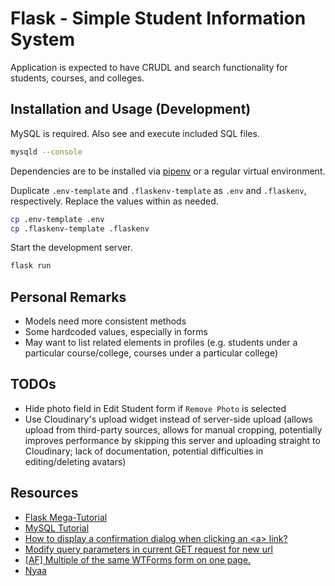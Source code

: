 # Flask - Simple Student Information System

Application is expected to have CRUDL and search functionality for students, courses, and colleges.

## Installation and Usage (Development)

MySQL is required. Also see and execute included SQL files.
```sh
mysqld --console
```

Dependencies are to be installed via [pipenv](https://realpython.com/pipenv-guide/#pipenv-introduction) or a regular virtual environment.

Duplicate `.env-template` and `.flaskenv-template` as `.env` and `.flaskenv`, respectively. Replace the values within as needed.
```sh
cp .env-template .env
cp .flaskenv-template .flaskenv
```

Start the development server.
```sh
flask run
```

## Personal Remarks

- Models need more consistent methods
- Some hardcoded values, especially in forms
- May want to list related elements in profiles (e.g. students under a particular course/college, courses under a particular college)

## TODOs

- Hide photo field in Edit Student form if `Remove Photo` is selected
- Use Cloudinary's upload widget instead of server-side upload (allows upload from third-party sources, allows for manual cropping, potentially improves performance by skipping this server and uploading straight to Cloudinary; lack of documentation, potential difficulties in editing/deleting avatars)

## Resources

- [Flask Mega-Tutorial](https://blog.miguelgrinberg.com/post/the-flask-mega-tutorial-part-i-hello-world)
- [MySQL Tutorial](https://www.mysqltutorial.org/)
- [How to display a confirmation dialog when clicking an \<a\> link?](https://stackoverflow.com/questions/10462839/how-to-display-a-confirmation-dialog-when-clicking-an-a-link)
- [Modify query parameters in current GET request for new url](https://stackoverflow.com/questions/31120921/modify-query-parameters-in-current-get-request-for-new-url)
- [[AF] Multiple of the same WTForms form on one page.](https://www.reddit.com/r/flask/comments/86yf1t/)
- [Nyaa](https://github.com/nyaadevs/nyaa)